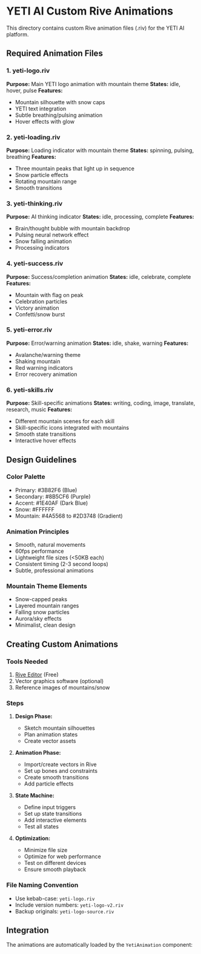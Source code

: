 # YETI AI Custom Rive Animations

This directory contains custom Rive animation files (.riv) for the YETI AI platform.

## Required Animation Files

### 1. yeti-logo.riv
**Purpose:** Main YETI logo animation with mountain theme
**States:** idle, hover, pulse
**Features:**
- Mountain silhouette with snow caps
- YETI text integration
- Subtle breathing/pulsing animation
- Hover effects with glow

### 2. yeti-loading.riv
**Purpose:** Loading indicator with mountain theme
**States:** spinning, pulsing, breathing
**Features:**
- Three mountain peaks that light up in sequence
- Snow particle effects
- Rotating mountain range
- Smooth transitions

### 3. yeti-thinking.riv
**Purpose:** AI thinking indicator
**States:** idle, processing, complete
**Features:**
- Brain/thought bubble with mountain backdrop
- Pulsing neural network effect
- Snow falling animation
- Processing indicators

### 4. yeti-success.riv
**Purpose:** Success/completion animation
**States:** idle, celebrate, complete
**Features:**
- Mountain with flag on peak
- Celebration particles
- Victory animation
- Confetti/snow burst

### 5. yeti-error.riv
**Purpose:** Error/warning animation
**States:** idle, shake, warning
**Features:**
- Avalanche/warning theme
- Shaking mountain
- Red warning indicators
- Error recovery animation

### 6. yeti-skills.riv
**Purpose:** Skill-specific animations
**States:** writing, coding, image, translate, research, music
**Features:**
- Different mountain scenes for each skill
- Skill-specific icons integrated with mountains
- Smooth state transitions
- Interactive hover effects

## Design Guidelines

### Color Palette
- Primary: #3B82F6 (Blue)
- Secondary: #8B5CF6 (Purple)
- Accent: #1E40AF (Dark Blue)
- Snow: #FFFFFF
- Mountain: #4A5568 to #2D3748 (Gradient)

### Animation Principles
- Smooth, natural movements
- 60fps performance
- Lightweight file sizes (<50KB each)
- Consistent timing (2-3 second loops)
- Subtle, professional animations

### Mountain Theme Elements
- Snow-capped peaks
- Layered mountain ranges
- Falling snow particles
- Aurora/sky effects
- Minimalist, clean design

## Creating Custom Animations

### Tools Needed
1. [Rive Editor](https://rive.app/downloads) (Free)
2. Vector graphics software (optional)
3. Reference images of mountains/snow

### Steps
1. **Design Phase:**
   - Sketch mountain silhouettes
   - Plan animation states
   - Create vector assets

2. **Animation Phase:**
   - Import/create vectors in Rive
   - Set up bones and constraints
   - Create smooth transitions
   - Add particle effects

3. **State Machine:**
   - Define input triggers
   - Set up state transitions
   - Add interactive elements
   - Test all states

4. **Optimization:**
   - Minimize file size
   - Optimize for web performance
   - Test on different devices
   - Ensure smooth playback

### File Naming Convention
- Use kebab-case: `yeti-logo.riv`
- Include version numbers: `yeti-logo-v2.riv`
- Backup originals: `yeti-logo-source.riv`

## Integration

The animations are automatically loaded by the `YetiAnimation` component:

